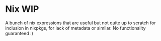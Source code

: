 # Nix WIP

A bunch of nix expressions that are useful but not quite up to scratch for
inclusion in nixpkgs, for lack of metadata or similar. No functionality
guaranteed :)
